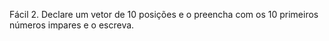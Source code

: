 Fácil 2. Declare um vetor de 10 posições e o preencha com os 10 primeiros números impares e o escreva.